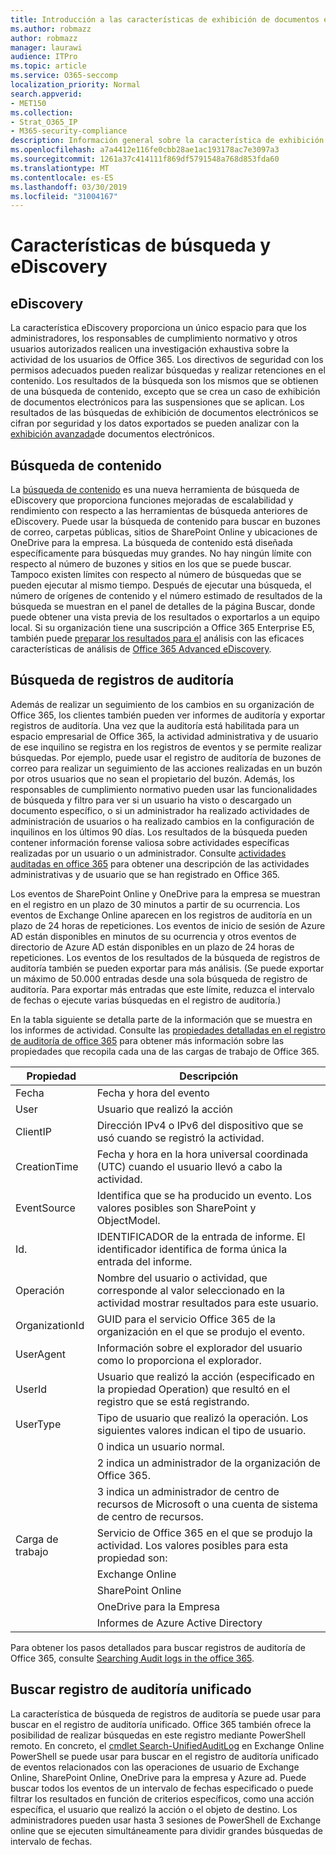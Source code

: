```yaml
---
title: Introducción a las características de exhibición de documentos electrónicos y búsqueda de Office 365
ms.author: robmazz
author: robmazz
manager: laurawi
audience: ITPro
ms.topic: article
ms.service: O365-seccomp
localization_priority: Normal
search.appverid:
- MET150
ms.collection:
- Strat_O365_IP
- M365-security-compliance
description: Información general sobre la característica de exhibición de documentos electrónicos y otras características de búsqueda en Office 365 para auditar el uso y la transparencia.
ms.openlocfilehash: a7a4412e116fe0cbb28ae1ac193178ac7e3097a3
ms.sourcegitcommit: 1261a37c414111f869df5791548a768d853fda60
ms.translationtype: MT
ms.contentlocale: es-ES
ms.lasthandoff: 03/30/2019
ms.locfileid: "31004167"
---
```

# <a name="ediscovery-and-search-features"></a>Características de búsqueda y eDiscovery 

## <a name="ediscovery"></a>eDiscovery
La característica eDiscovery proporciona un único espacio para que los administradores, los responsables de cumplimiento normativo y otros usuarios autorizados realicen una investigación exhaustiva sobre la actividad de los usuarios de Office 365. Los directivos de seguridad con los permisos adecuados pueden realizar búsquedas y realizar retenciones en el contenido. Los resultados de la búsqueda son los mismos que se obtienen de una búsqueda de contenido, excepto que se crea un caso de exhibición de documentos electrónicos para las suspensiones que se aplican. Los resultados de las búsquedas de exhibición de documentos electrónicos se cifran por seguridad y los datos exportados se pueden analizar con la [exhibición avanzada](https://support.office.com/article/office-365-advanced-ediscovery-fd53438a-a760-45f6-9df4-861b50161ae4)de documentos electrónicos.

## <a name="content-search"></a>Búsqueda de contenido
La [búsqueda de contenido](https://support.office.com/article/Run-a-Content-Search-in-the-Office-365-Security-Compliance-Center-61852fd9-fe8a-4880-a339-cb19ed3bff4a) es una nueva herramienta de búsqueda de eDiscovery que proporciona funciones mejoradas de escalabilidad y rendimiento con respecto a las herramientas de búsqueda anteriores de eDiscovery. Puede usar la búsqueda de contenido para buscar en buzones de correo, carpetas públicas, sitios de SharePoint Online y ubicaciones de OneDrive para la empresa. La búsqueda de contenido está diseñada específicamente para búsquedas muy grandes. No hay ningún límite con respecto al número de buzones y sitios en los que se puede buscar. Tampoco existen límites con respecto al número de búsquedas que se pueden ejecutar al mismo tiempo. Después de ejecutar una búsqueda, el número de orígenes de contenido y el número estimado de resultados de la búsqueda se muestran en el panel de detalles de la página Buscar, donde puede obtener una vista previa de los resultados o exportarlos a un equipo local. Si su organización tiene una suscripción a Office 365 Enterprise E5, también puede [preparar los resultados para el](https://support.office.com/article/Run-a-Content-Search-in-the-Office-365-Security-Compliance-Center-61852fd9-fe8a-4880-a339-cb19ed3bff4a#prepare) análisis con las eficaces características de análisis de [Office 365 Advanced eDiscovery](http://go.microsoft.com/fwlink/p/?LinkID=620116).

## <a name="audit-log-search"></a>Búsqueda de registros de auditoría
Además de realizar un seguimiento de los cambios en su organización de Office 365, los clientes también pueden ver informes de auditoría y exportar registros de auditoría. Una vez que la auditoría está habilitada para un espacio empresarial de Office 365, la actividad administrativa y de usuario de ese inquilino se registra en los registros de eventos y se permite realizar búsquedas. Por ejemplo, puede usar el registro de auditoría de buzones de correo para realizar un seguimiento de las acciones realizadas en un buzón por otros usuarios que no sean el propietario del buzón. Además, los responsables de cumplimiento normativo pueden usar las funcionalidades de búsqueda y filtro para ver si un usuario ha visto o descargado un documento específico, o si un administrador ha realizado actividades de administración de usuarios o ha realizado cambios en la configuración de inquilinos en los últimos 90 días. Los resultados de la búsqueda pueden contener información forense valiosa sobre actividades específicas realizadas por un usuario o un administrador. Consulte [actividades auditadas en office 365](https://support.office.com/article/Search-the-audit-log-in-the-Office-365-Security-Compliance-Center-0d4d0f35-390b-4518-800e-0c7ec95e946c#auditlogevents) para obtener una descripción de las actividades administrativas y de usuario que se han registrado en Office 365.

Los eventos de SharePoint Online y OneDrive para la empresa se muestran en el registro en un plazo de 30 minutos a partir de su ocurrencia. Los eventos de Exchange Online aparecen en los registros de auditoría en un plazo de 24 horas de repeticiones. Los eventos de inicio de sesión de Azure AD están disponibles en minutos de su ocurrencia y otros eventos de directorio de Azure AD están disponibles en un plazo de 24 horas de repeticiones. Los eventos de los resultados de la búsqueda de registros de auditoría también se pueden exportar para más análisis. (Se puede exportar un máximo de 50.000 entradas desde una sola búsqueda de registro de auditoría. Para exportar más entradas que este límite, reduzca el intervalo de fechas o ejecute varias búsquedas en el registro de auditoría.)

En la tabla siguiente se detalla parte de la información que se muestra en los informes de actividad. Consulte las [propiedades detalladas en el registro de auditoría de office 365](https://support.office.com/article/detailed-properties-in-the-office-365-audit-log-ce004100-9e7f-443e-942b-9b04098fcfc3
) para obtener más información sobre las propiedades que recopila cada una de las cargas de trabajo de Office 365.

| Propiedad | Descripción |
|----------------|----------------------------------------------------------------------------------------------------------------------|
| Fecha | Fecha y hora del evento |
| User | Usuario que realizó la acción |
| ClientIP | Dirección IPv4 o IPv6 del dispositivo que se usó cuando se registró la actividad. |
| CreationTime | Fecha y hora en la hora universal coordinada (UTC) cuando el usuario llevó a cabo la actividad. |
| EventSource | Identifica que se ha producido un evento. Los valores posibles son SharePoint y ObjectModel. |
| Id. | IDENTIFICADOR de la entrada de informe. El identificador identifica de forma única la entrada del informe. |
| Operación | Nombre del usuario o actividad, que corresponde al valor seleccionado en la actividad mostrar resultados para este usuario. |
| OrganizationId | GUID para el servicio Office 365 de la organización en el que se produjo el evento. |
| UserAgent | Información sobre el explorador del usuario como lo proporciona el explorador. |
| UserId | Usuario que realizó la acción (especificado en la propiedad Operation) que resultó en el registro que se está registrando. |
| UserType | Tipo de usuario que realizó la operación. Los siguientes valores indican el tipo de usuario. |
|  | 0 indica un usuario normal. |
|  | 2 indica un administrador de la organización de Office 365. |
|  | 3 indica un administrador de centro de recursos de Microsoft o una cuenta de sistema de centro de recursos. |
| Carga de trabajo | Servicio de Office 365 en el que se produjo la actividad. Los valores posibles para esta propiedad son: |
|  | Exchange Online |
|  | SharePoint Online |
|  | OneDrive para la Empresa |
|  | Informes de Azure Active Directory |


Para obtener los pasos detallados para buscar registros de auditoría de Office 365, consulte [Searching Audit logs in the office 365](https://support.office.com/article/Search-the-audit-log-in-the-Office-365-Security-Compliance-Center-0d4d0f35-390b-4518-800e-0c7ec95e946c).

## <a name="search-unified-audit-log"></a>Buscar registro de auditoría unificado
La característica de búsqueda de registros de auditoría se puede usar para buscar en el registro de auditoría unificado. Office 365 también ofrece la posibilidad de realizar búsquedas en este registro mediante PowerShell remoto. En concreto, el [cmdlet Search-UnifiedAuditLog](https://docs.microsoft.com/powershell/module/exchange/policy-and-compliance-audit/Search-UnifiedAuditLog?view=exchange-ps) en Exchange Online PowerShell se puede usar para buscar en el registro de auditoría unificado de eventos relacionados con las operaciones de usuario de Exchange Online, SharePoint Online, OneDrive para la empresa y Azure ad. Puede buscar todos los eventos de un intervalo de fechas especificado o puede filtrar los resultados en función de criterios específicos, como una acción específica, el usuario que realizó la acción o el objeto de destino. Los administradores pueden usar hasta 3 sesiones de PowerShell de Exchange online que se ejecuten simultáneamente para dividir grandes búsquedas de intervalo de fechas.
